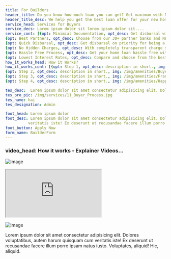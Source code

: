 ```yaml
---
title: For Builders
header_title: Do you know how much loan you can get? Get maximum with NoBroke
header_title_desc: We help you get the best loan offer for your new home purchase
service_head: Services for Buyers
service_decs: Lorem ipsum dolor sit lorem ipsum dolor sit....
service_cont: [{opt: Minimial Documentation, opt_desc: Get disbursal with minimum documentation sitting at home.},
{opt: Best Partners, opt_desc: Choose from our 30+ partner banks and NBFCs you already know and trust for years.},
{opt: Quick Disbursal, opt_desc: Get disbursal on priority for being a NoBroker previliged customer.},
{opt: No Hidden Charges, opt_desc: With completely transparent charge structure, you can make an informed decision beforehand.},
{opt: Hassle Free Process, opt_desc: Get your home loan hassle free with end to end guidance from our Home Loan Experts.},
{opt: Lowest Interest Rates, opt_desc: Compare and choose from the best offers by our partners starting from 7.90% interst rate},]
how_it_works_head: How it Works?
how_it_works_cont: [{opt: Step 1, opt_desc: description in short., img: /img/amenities/Builder and developer.svg},
{opt: Step 2, opt_desc: description in short., img: /img/amenities/Buyer.svg },
{opt: Step 3, opt_desc: description in short., img: /img/amenities/Franchise service.svg},
{opt: Step 4, opt_desc: description in short., img: /img/amenities/Happy customer.svg }]

tes_desc:  Lorem ipsum dolor sit amet consectetur adipisicing elit. Dolores voluptatibus, autem harum quisquam cu
tes_pro_pic: /img/services/11_Buyer_Process.jpg
tes_name: hai
tes_designation: Admin

foot_head: Lorem ipsum dolor
foot_desc: Lorem ipsum dolor sit amet consectetur adipisicing elit. Dolores voluptatibus, autem harum quisquam cum 
          veritatis iste! Ex deserunt ut recusandae facere illum porro ipsam natus iusto. Voluptates, aliquid! Hic, aliquid.
foot_button: Apply Now   
form_name: BuilderForm
---
```


 
### video_head: How it works - Explainer Videos...

![image](/img/services/11_Buyer_Process.jpg)

<iframe class="embed-responsive-item" src="https://www.youtube.com/embed/8aNC3d3WANk" allowfullscreen></iframe>

![image](/img/services/10_Investor_process.jpg)

Lorem ipsum dolor sit amet consectetur adipisicing elit. Dolores voluptatibus, autem harum quisquam cum veritatis iste! Ex deserunt ut recusandae facere illum porro ipsam natus iusto. Voluptates, aliquid! Hic, aliquid.
